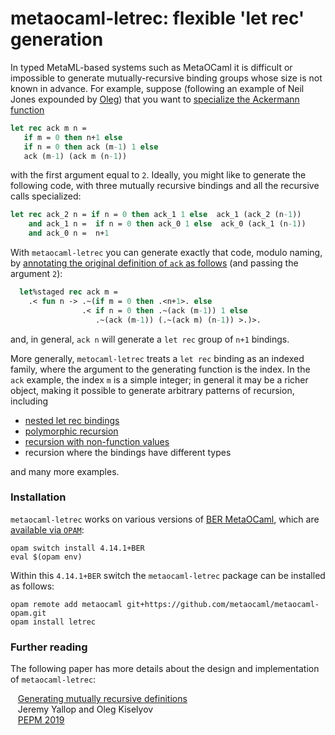 # metaocaml-letrec: flexible 'let rec' generation

In typed MetaML-based systems such as MetaOCaml it is difficult or impossible to generate mutually-recursive binding groups whose size is not known in advance.  For example, suppose (following an example of Neil Jones expounded by [Oleg][oleg]) that you want to [specialize the Ackermann function][oleg-ltu-ackermann-comment]

```ocaml
let rec ack m n =
   if m = 0 then n+1 else
   if n = 0 then ack (m-1) 1 else
   ack (m-1) (ack m (n-1))
```

with the first argument equal to `2`.  Ideally, you might like to generate the following code, with three mutually recursive bindings and all the recursive calls specialized:

```ocaml
let rec ack_2 n = if n = 0 then ack_1 1 else  ack_1 (ack_2 (n-1))
    and ack_1 n =  if n = 0 then ack_0 1 else  ack_0 (ack_1 (n-1))
    and ack_0 n =  n+1
```

With `metaocaml-letrec` you can generate exactly that code, modulo naming, by [annotating the original definition of `ack` as follows](lib_test/ackermann.ml) (and passing the argument `2`):

```ocaml
  let%staged rec ack m =
    .< fun n -> .~(if m = 0 then .<n+1>. else
                .< if n = 0 then .~(ack (m-1)) 1 else
                   .~(ack (m-1)) (.~(ack m) (n-1)) >.)>.
```

and, in general, `ack n` will generate a `let rec` group of `n+1` bindings.

More generally, `metocaml-letrec` treats a `let rec` binding as an indexed family, where the argument to the generating function is the index.  In the `ack` example, the index `m` is a simple integer; in general it may be a richer object, making it possible to generate arbitrary patterns of recursion, including

* [nested let rec bindings](lib_test/nested.ml)
* [polymorphic recursion](lib_test/polymorphic.ml)
* [recursion with non-function values](lib_test/recursive_values.ml)
* recursion where the bindings have different types

and many more examples.

### Installation

`metaocaml-letrec` works on various versions of [BER MetaOCaml][ber-metaocaml], which are [available via `OPAM`][metaocaml-switch]:

```
opam switch install 4.14.1+BER
eval $(opam env)
```

Within this `4.14.1+BER` switch the `metaocaml-letrec` package can be installed as follows:

```
opam remote add metaocaml git+https://github.com/metaocaml/metaocaml-opam.git
opam install letrec
```

### Further reading

The following paper has more details about the design and implementation of `metaocaml-letrec`:

&nbsp;&nbsp;&nbsp;[Generating mutually recursive definitions][pepm19-paper]  
&nbsp;&nbsp;&nbsp;Jeremy Yallop and Oleg Kiselyov  
&nbsp;&nbsp;&nbsp;[PEPM 2019][pepm-2019]

[oleg-ltu-ackermann-comment]: http://lambda-the-ultimate.org/node/4039#comment-61431
[oleg]: http://okmij.org/ftp/
[ber-metaocaml]: http://okmij.org/ftp/ML/MetaOCaml.html
[metaocaml-switch]: https://github.com/ocaml/opam-repository/blob/master/packages/ocaml-variants/ocaml-variants.4.14.1+BER/opam
[pepm-2019]: https://popl19.sigplan.org/track/pepm-2019-papers
[pepm19-paper]: https://www.cl.cam.ac.uk/~jdy22/papers/generating-mutually-recursive-definitions-short-paper.pdf
